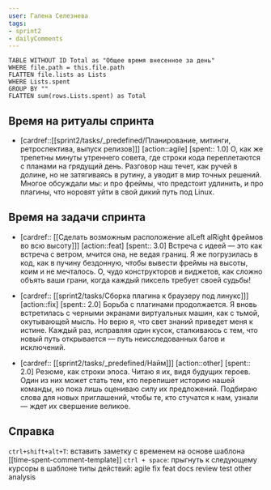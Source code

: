 ```yaml
---
user: Галена Селезнева
tags:
- sprint2
- dailyComments
---
```




```dataview 
TABLE WITHOUT ID Total as "Общее время внесенное за день"
WHERE file.path = this.file.path 
FLATTEN file.lists as Lists
WHERE Lists.spent
GROUP BY ""
FLATTEN sum(rows.Lists.spent) as Total
```

## Время на ритуалы спринта

* [cardref::[[sprint2/tasks/_predefined/Планирование, митинги, ретроспектива, выпуск релизов]]]
  [action::agile]
  [spent:: 1.0]
  О, как же трепетны минуты утреннего совета, где строки кода переплетаются с планами на грядущий день. Разговор наш течет, как ручей в долине, но не затягиваясь в рутину, а уводит в мир точных решений. Многое обсуждали мы: и про фреймы, что предстоит удлинить, и про плагины, что норовят уйти в свой дикий путь под Linux.

## Время на задачи спринта

* [cardref:: [[Сделать возможным расположение alLeft alRight фреймов во всю высоту]]]
  [action::feat]
  [spent:: 3.0]
  Встреча с идеей — это как встреча с ветром, мчится она, не ведая границ. Я же погрузилась в код, как в пучину бездонную, чтобы вывести фреймы на высоты, коим и не мечталось. О, чудо конструкторов и виджетов, как сложно объять ваши грани, когда каждый пиксель требует своей судьбы!

* [cardref:: [[sprint2/tasks/Сборка плагина к браузеру под линукс]]]
  [action::fix]
  [spent:: 2.0]
  Борьба с плагинами продолжается. Я вновь встретилась с черными экранами виртуальных машин, как с тьмой, окутывающей мысль. Но верю я, что свет знаний приведет меня к истине. Каждый раз, исправляя один кусок, сталкиваюсь с тем, что новый путь открывается — путь неисследованных багов и исключений.

* [cardref:: [[sprint2/tasks/_predefined/Найм]]]
  [action::other]
  [spent:: 2.0]
  Резюме, как строки эпоса. Читаю я их, видя будущих героев. Один из них может стать тем, кто перепишет историю нашей команды, но пока лишь оцениваю силу их предложений. Подбираю слова для новых приглашений, чтобы те, кто стучатся к нам, узнали — ждет их свершение великое.

## Справка

`ctrl+shift+alt+T`:
	вставить заметку с временем на основе шаблона [[time-spent-comment-template]] 
`ctrl + space`:
	прыгнуть к следующему курсоры в шаблоне
типы действий:
	agile
	fix
	feat
	docs
	review
	test
	other
	analysis


